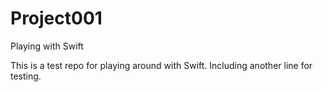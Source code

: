 # Project001
Playing with Swift

This is a test repo for playing around with Swift.
Including another line for testing.
